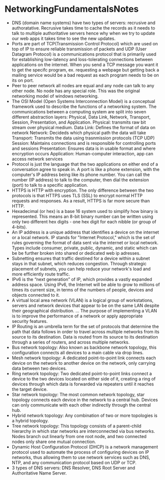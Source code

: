 # NetworkingFundamentalsNotes
- DNS (domain name systems) have two types of servers: recrusive and authoratative. Recrusive takes time to cache the records as it needs to talk to multiple authoritative servers hence why when we try to update our web apps it takes time to see the new updates. 
- Ports are part of TCP(Transmission Control Protocol) which are used on top of IP to ensure reliable transmission of packets and UDP (User Datagram Protocol) is a communications protocol that is primarily used for establishing low-latency and loss-tolerating connections between applications on the internet. When you send a TCP message you want it to get the specifc program, ex. requesting a webpage but getting back a mailing service would be a bad request as each program needs to be on its on port. 
- Peer to peer network all nodes are equal and any node can talk to any other node. No node has any special role. This was the original networking model of windows networking.
- The OSI Model (Open Systems Interconnection Model) is a conceptual framework used to describe the functions of a networking system. The communications between a computing system are split into seven different abstraction layers: Physical, Data Link, Network, Transport, Session, Presentation, and Application.
Physical: transmits raw bit stream over physical medium.
Data Link: Defines the format of data on network
Network: Decideds which physical path the data will take
Transport: Transmits the data using trasnmission protocols (TCP UDP)
Session: Maintains connections and is responsible for controlling ports and sessions
Presentation: Ensures data is in usable format and where encryption occurs
Application: Human-computer interaction, app can access network services
- Protocol is just the language that the two applications on either end of a conversation agree to speak in. A port is like a phone extension, with the computer's IP address being like its phone number. You can call the number (IP address) to talk to the computer, then dial the extension (port) to talk to a specific application.
- HTTPS is HTTP with encryption. The only difference between the two protocols is that HTTPS uses TLS (SSL) to encrypt normal HTTP requests and responses. As a result, HTTPS is far more secure than HTTP.
- Hexadecimal (or hex) is a base 16 system used to simplify how binary is represented. This means an 8-bit binary number can be written using only two different hex digits - one hex digit for each nibble (or group of 4-bits).
- An IP address is a unique address that identifies a device on the internet or a local network. IP stands for "Internet Protocol," which is the set of rules governing the format of data sent via the internet or local network. Types include consumer, private, public, dynamic, and static which can be be further broken into shared or dedicated web ip adresses.
- Subnetting ensures that traffic destined for a device within a subnet stays in that subnet, which reduces congestion. Through strategic placement of subnets, you can help reduce your network's load and more efficiently route traffic.
- IPv6 is the “next generation” of IP, which provides a vastly expanded address space. Using IPv6, the Internet will be able to grow to millions of times its current size, in terms of the numbers of people, devices and objects connected to it.
- A virtual local area network (VLAN) is a logical group of workstations, servers and network devices that appear to be on the same LAN despite their geographical distribution. ... The purpose of implementing a VLAN is to improve the performance of a network or apply appropriate security features.
- IP Routing is an umbrella term for the set of protocols that determine the path that data follows in order to travel across multiple networks from its source to its destination. Data is routed from its source to its destination through a series of routers, and across multiple networks.
- Bus network topology: Also known as backbone network topology, this configuration connects all devices to a main cable via drop lines. 
- Mesh network topology: A dedicated point-to-point link connects each device on the network to another device on the network, only carrying data between two devices. 
- Ring network topology: Two dedicated point-to-point links connect a device to the two devices located on either side of it, creating a ring of devices through which data is forwarded via repeaters until it reaches the target device. 
- Star network topology: The most common network topology, star topology connects each device in the network to a central hub. Devices can only communicate with each other indirectly through the central hub. 
- Hybrid network topology: Any combination of two or more topologies is a hybrid topology. 
- Tree network topology: This topology consists of a parent-child hierarchy in which star networks are interconnected via bus networks. Nodes branch out linearly from one root node, and two connected nodes only share one mutual connection.
- Dynamic Host Configuration Protocol (DHCP) is a network management protocol used to automate the process of configuring devices on IP networks, thus allowing them to use network services such as DNS, NTP, and any communication protocol based on UDP or TCP.
- 3 types of DNS servers: DNS Resolver, DNS Root Server and Authoritative Name Server.
